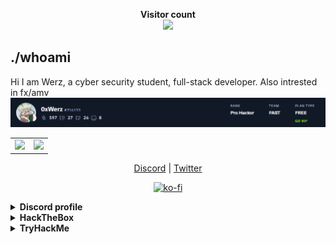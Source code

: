 

<p align="center"> 
  <b>Visitor count </b><br>
  <img src="https://profile-counter.glitch.me/0xwerz/count.svg" />
       </p>

      

      
## ./whoami

Hi I am Werz, a cyber security student, full-stack developer. Also intrested in fx/amv
![image](./assets/htb-banner.png)



<table>
  <tr>
    <td align="center" style="padding=0;width=50%;">
      <img src="https://github-readme-stats.vercel.app/api/?username=0xWerz&title_color=4F8CC9&text_color=9f9f9f&show_icons=true&bg_color=00000000&hide_border=true&icon_color=4F8CC9&hide_title=true&count_private=true" />
    </td>
    <td align="center" style="padding=0;width=50%;">
      <img src="https://github-readme-stats.vercel.app/api/top-langs/?username=0xWerz&title_color=4F8CC9&text_color=9f9f9f&layout=compact&show_icons=true&bg_color=00000000&hide_border=true&icon_color=00000000&count_private=true" />
    </td>
  </tr>
</table>
</p>

<p align="center">
    <a href="https://discord.gg/n6G62mEdR3">Discord</a> | <a href="
    ">Twitter</a>
</p>


<p align="center">
  <a href="https://www.buymeacoffee.com/werz" target="_blank">
    <img height="36" style="border:0px;height:36px;" src="https://f1feederseriesdotcom.files.wordpress.com/2021/09/bmc-button-1.png?w=240" border='0' alt='ko-fi' />
  </a>
</p>


<details>
  <summary><b>Discord profile</b></summary>
  <a href="https://discordapp.com/users/529705298802245633">
<img height="80px" src="https://discord.c99.nl/widget/theme-3/529705298802245633.png">
  </a>
<br></br>
    </details>

<details>
  <summary><b>HackTheBox</b></summary>

  <a href="https://app.hackthebox.eu/profile/716133">
<img src="https://www.hackthebox.com/badge/image/716133" alt="Hack The Box">
  </a>
  <br></br>
  </details>
  
  <details>
  <summary><b>TryHackMe</b></summary>

  <a href="https://tryhackme.com/p/0xwerz">
<img src="https://tryhackme-badges.s3.amazonaws.com/0xwerz.png" alt="TryHackMe">
  </a>
  <br></br>
  </details>

